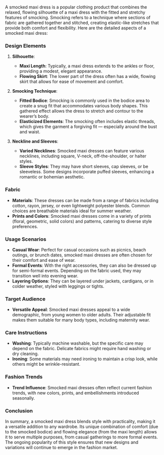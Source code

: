 A smocked maxi dress is a popular clothing product that combines the relaxed, flowing silhouette of a maxi dress with the fitted and stretchy features of smocking. Smocking refers to a technique where sections of fabric are gathered together and stitched, creating elastic-like stretches that provide both comfort and flexibility. Here are the detailed aspects of a smocked maxi dress:

### Design Elements

1. **Silhouette**:
   - **Maxi Length**: Typically, a maxi dress extends to the ankles or floor, providing a modest, elegant appearance. 
   - **Flowing Skirt**: The lower part of the dress often has a wide, flowing skirt that allows for ease of movement and comfort.

2. **Smocking Technique**:
   - **Fitted Bodice**: Smocking is commonly used in the bodice area to create a snug fit that accommodates various body shapes. This gathered effect allows the dress to stretch and contour to the wearer’s body.
   - **Elasticized Elements**: The smocking often includes elastic threads, which gives the garment a forgiving fit — especially around the bust and waist.

3. **Neckline and Sleeves**:
   - **Varied Necklines**: Smocked maxi dresses can feature various necklines, including square, V-neck, off-the-shoulder, or halter styles.
   - **Sleeve Styles**: They may have short sleeves, cap sleeves, or be sleeveless. Some designs incorporate puffed sleeves, enhancing a romantic or bohemian aesthetic.

### Fabric

- **Materials**: These dresses can be made from a range of fabrics including cotton, rayon, jersey, or even lightweight polyester blends. Common choices are breathable materials ideal for summer weather.
- **Prints and Colors**: Smocked maxi dresses come in a variety of prints (floral, geometric, solid colors) and patterns, catering to diverse style preferences.

### Usage Scenarios

- **Casual Wear**: Perfect for casual occasions such as picnics, beach outings, or brunch dates, smocked maxi dresses are often chosen for their comfort and ease of wear.
- **Formal Events**: With the right accessories, they can also be dressed up for semi-formal events. Depending on the fabric used, they may transition well into evening wear.
- **Layering Options**: They can be layered under jackets, cardigans, or in colder weather, styled with leggings or tights.

### Target Audience

- **Versatile Appeal**: Smocked maxi dresses appeal to a wide demographic, from young women to older adults. Their adjustable fit makes them suitable for many body types, including maternity wear.
  
### Care Instructions

- **Washing**: Typically machine washable, but the specific care may depend on the fabric. Delicate fabrics might require hand washing or dry cleaning.
- **Ironing**: Some materials may need ironing to maintain a crisp look, while others might be wrinkle-resistant.

### Fashion Trends

- **Trend Influence**: Smocked maxi dresses often reflect current fashion trends, with new colors, prints, and embellishments introduced seasonally.
  
### Conclusion

In summary, a smocked maxi dress blends style with practicality, making it a versatile addition to any wardrobe. Its unique combination of comfort (due to the smocked bodice) and flowing elegance (from the maxi length) allows it to serve multiple purposes, from casual gatherings to more formal events. The ongoing popularity of this style ensures that new designs and variations will continue to emerge in the fashion market.